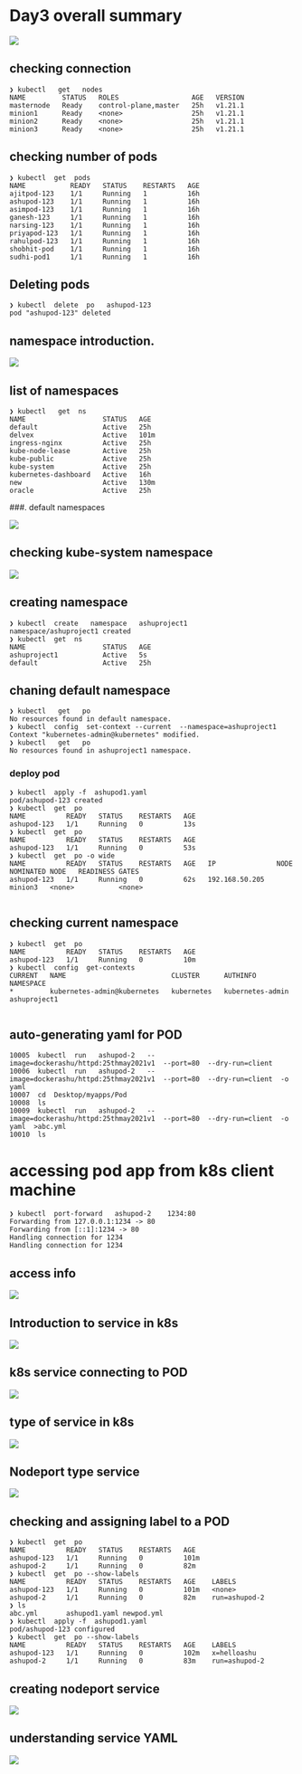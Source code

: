 # Day3 overall summary 

<img src="rev.png">

## checking connection 

```
❯ kubectl   get   nodes
NAME         STATUS   ROLES                  AGE   VERSION
masternode   Ready    control-plane,master   25h   v1.21.1
minion1      Ready    <none>                 25h   v1.21.1
minion2      Ready    <none>                 25h   v1.21.1
minion3      Ready    <none>                 25h   v1.21.1
```


## checking number of pods 

```
❯ kubectl  get  pods
NAME           READY   STATUS    RESTARTS   AGE
ajitpod-123    1/1     Running   1          16h
ashupod-123    1/1     Running   1          16h
asimpod-123    1/1     Running   1          16h
ganesh-123     1/1     Running   1          16h
narsing-123    1/1     Running   1          16h
priyapod-123   1/1     Running   1          16h
rahulpod-123   1/1     Running   1          16h
shobhit-pod    1/1     Running   1          16h
sudhi-pod1     1/1     Running   1          16h

```

## Deleting pods 

```
❯ kubectl  delete  po   ashupod-123
pod "ashupod-123" deleted
```

## namespace introduction. 

<img src="ns.png">

## list of namespaces

```
❯ kubectl   get  ns
NAME                   STATUS   AGE
default                Active   25h
delvex                 Active   101m
ingress-nginx          Active   25h
kube-node-lease        Active   25h
kube-public            Active   25h
kube-system            Active   25h
kubernetes-dashboard   Active   16h
new                    Active   130m
oracle                 Active   25h
```

###. default namespaces 

<img src="ksns.png">

## checking kube-system namespace 

<img src="kubes.png">

## creating namespace 

```
❯ kubectl  create   namespace   ashuproject1
namespace/ashuproject1 created
❯ kubectl  get  ns
NAME                   STATUS   AGE
ashuproject1           Active   5s
default                Active   25h

```

## chaning default namespace 

```
❯ kubectl   get   po
No resources found in default namespace.
❯ kubectl  config  set-context --current  --namespace=ashuproject1
Context "kubernetes-admin@kubernetes" modified.
❯ kubectl   get   po
No resources found in ashuproject1 namespace.

```

### deploy pod 

```
❯ kubectl  apply -f  ashupod1.yaml
pod/ashupod-123 created
❯ kubectl  get  po
NAME          READY   STATUS    RESTARTS   AGE
ashupod-123   1/1     Running   0          13s
❯ kubectl  get  po
NAME          READY   STATUS    RESTARTS   AGE
ashupod-123   1/1     Running   0          53s
❯ kubectl  get  po -o wide
NAME          READY   STATUS    RESTARTS   AGE   IP               NODE      NOMINATED NODE   READINESS GATES
ashupod-123   1/1     Running   0          62s   192.168.50.205   minion3   <none>           <none>


```

## checking current namespace 

```
❯ kubectl  get  po
NAME          READY   STATUS    RESTARTS   AGE
ashupod-123   1/1     Running   0          10m
❯ kubectl  config  get-contexts
CURRENT   NAME                          CLUSTER      AUTHINFO           NAMESPACE
*         kubernetes-admin@kubernetes   kubernetes   kubernetes-admin   ashuproject1


```


## auto-generating yaml for POD

```
10005  kubectl  run   ashupod-2   --image=dockerashu/httpd:25thmay2021v1  --port=80  --dry-run=client 
10006  kubectl  run   ashupod-2   --image=dockerashu/httpd:25thmay2021v1  --port=80  --dry-run=client  -o yaml 
10007  cd  Desktop/myapps/Pod
10008  ls
10009  kubectl  run   ashupod-2   --image=dockerashu/httpd:25thmay2021v1  --port=80  --dry-run=client  -o yaml  >abc.yml
10010  ls

```

# accessing pod app from k8s client machine 

```
❯ kubectl  port-forward   ashupod-2    1234:80
Forwarding from 127.0.0.1:1234 -> 80
Forwarding from [::1]:1234 -> 80
Handling connection for 1234
Handling connection for 1234

```


## access info 

<img src="net1.png">

## Introduction to service in k8s 

<img src="service.png">

## k8s service connecting to POD 

<img src="svc2pod.png">

## type of service in k8s

<img src="stype.png">

## Nodeport type service 

<img src="np.png">

## checking and assigning label to a POD

```
❯ kubectl  get  po
NAME          READY   STATUS    RESTARTS   AGE
ashupod-123   1/1     Running   0          101m
ashupod-2     1/1     Running   0          82m
❯ kubectl  get  po --show-labels
NAME          READY   STATUS    RESTARTS   AGE    LABELS
ashupod-123   1/1     Running   0          101m   <none>
ashupod-2     1/1     Running   0          82m    run=ashupod-2
❯ ls
abc.yml       ashupod1.yaml newpod.yml
❯ kubectl  apply -f  ashupod1.yaml
pod/ashupod-123 configured
❯ kubectl  get  po --show-labels
NAME          READY   STATUS    RESTARTS   AGE    LABELS
ashupod-123   1/1     Running   0          102m   x=helloashu
ashupod-2     1/1     Running   0          83m    run=ashupod-2

```

## creating nodeport service 

<img src="npcreate.png">


## understanding service YAML 

<img src="svcyaml.png">




